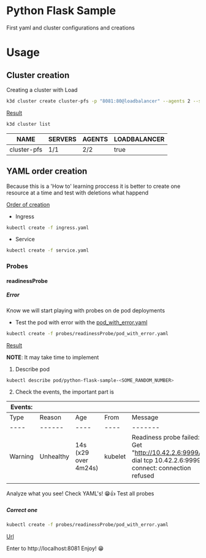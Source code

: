 # Python Flask Sample

First yaml and cluster configurations and creations

# Usage

## Cluster creation

Creating a cluster with Load

```sh
k3d cluster create cluster-pfs -p "8081:80@loadbalancer" --agents 2 --servers 1
```

<ins>Result</ins>

```sh
k3d cluster list
```

|NAME|          SERVERS|   AGENTS|   LOADBALANCER|
|-|-|-|-|
|cluster-pfs|   1/1|       2/2|      true|

## YAML order creation

Because this is a 'How to' learning proccess it is better to create one resource at a time and test with deletions what happend

<ins>Order of creation</ins>

- Ingress

```sh
kubectl create -f ingress.yaml
```

- Service

```sh
kubectl create -f service.yaml
```

### Probes

#### readinessProbe

##### Error

Know we will start playing with probes on de pod deployments

- Test the pod with error with the [pod_with_error.yaml](probes/readinessProbe/pod_with_error.yaml)

```sh
kubectl create -f probes/readinessProbe/pod_with_error.yaml
```

<ins>Result</ins>

**NOTE**: It may take time to implement

1. Describe pod

```sh
kubectl describe pod/python-flask-sample-<SOME_RANDOM_NUMBER>
```

2. Check the events, the important part is

| Events: |           |                      |                   |                                                                                                                          |   |
|---------|-----------|----------------------|-------------------|--------------------------------------------------------------------------------------------------------------------------|---|
| Type    | Reason    | Age                  | From              | Message                                                                                                                  |   |
| ----    | ------    | ----                 | ----              | -------                                                                                                                  |   |
| Warning | Unhealthy | 14s (x29 over 4m24s) | kubelet           | Readiness probe failed: Get "http://10.42.2.6:9999/": dial tcp 10.42.2.6:9999: connect: connection refused               |   |
|         |           |                      |                   |                                                                                                                          |   |

Analyze what you see! Check YAML's! 😁👍
Test all probes

##### Correct one

```sh
kubectl create -f probes/readinessProbe/pod_with_error.yaml
```


<ins>Url</ins>

Enter to http://localhost:8081
Enjoy! 😁